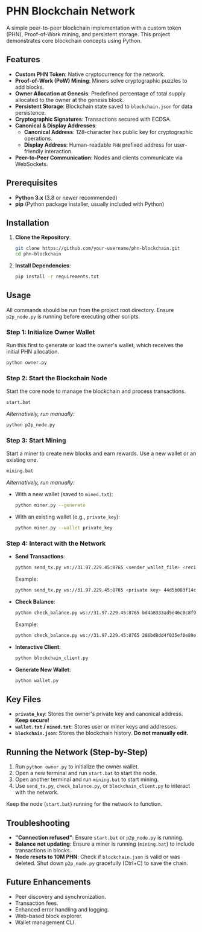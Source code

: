 # PHN Blockchain Network

A simple peer-to-peer blockchain implementation with a custom token (PHN), Proof-of-Work mining, and persistent storage. This project demonstrates core blockchain concepts using Python.

## Features

- **Custom PHN Token**: Native cryptocurrency for the network.
- **Proof-of-Work (PoW) Mining**: Miners solve cryptographic puzzles to add blocks.
- **Owner Allocation at Genesis**: Predefined percentage of total supply allocated to the owner at the genesis block.
- **Persistent Storage**: Blockchain state saved to `blockchain.json` for data persistence.
- **Cryptographic Signatures**: Transactions secured with ECDSA.
- **Canonical & Display Addresses**:
  - **Canonical Address**: 128-character hex public key for cryptographic operations.
  - **Display Address**: Human-readable `PHN` prefixed address for user-friendly interaction.
- **Peer-to-Peer Communication**: Nodes and clients communicate via WebSockets.

## Prerequisites

- **Python 3.x** (3.8 or newer recommended)
- **pip** (Python package installer, usually included with Python)

## Installation

1. **Clone the Repository**:
   ```bash
   git clone https://github.com/your-username/phn-blockchain.git
   cd phn-blockchain
   ```

2. **Install Dependencies**:
   ```bash
   pip install -r requirements.txt
   ```

## Usage

All commands should be run from the project root directory. Ensure `p2p_node.py` is running before executing other scripts.

### Step 1: Initialize Owner Wallet
Run this first to generate or load the owner's wallet, which receives the initial PHN allocation.

```bash
python owner.py
```

### Step 2: Start the Blockchain Node
Start the core node to manage the blockchain and process transactions.

```bash
start.bat
```

*Alternatively, run manually:*
```bash
python p2p_node.py
```

### Step 3: Start Mining
Start a miner to create new blocks and earn rewards. Use a new wallet or an existing one.

```bash
mining.bat
```

*Alternatively, run manually:*
- With a new wallet (saved to `mined.txt`):
  ```bash
  python miner.py --generate
  ```
- With an existing wallet (e.g., `private_key`):
  ```bash
  python miner.py --wallet private_key
  ```

### Step 4: Interact with the Network
- **Send Transactions**:
  ```bash
  python send_tx.py ws://31.97.229.45:8765 <sender_wallet_file> <recipient_canonical_address> <amount>
  ```
  Example:
  ```bash
  python send_tx.py ws://31.97.229.45:8765 <private key> 44d5b083f14cb7fc532ef394438e4606de6ddb7dd2db6b35a40d2fd99e8e2b3635dba575aaa59ad0c4e5400f3b1f021ae2bf1632daa9d6a86d8914faff42416a 1

  ```

- **Check Balance**:
  ```bash
  python check_balance.py ws://31.97.229.45:8765 bd4a8333ad5e46c0c8f9863ddce4f0ef687f0372fa82268e7b084215c49ab815193adc5460d38b21b20da8f0a89b066a4daa3c452f9b54947ca5e59b29cc0724
  ```
  Example:
  ```bash
  python check_balance.py ws://31.97.229.45:8765 286bd8dd4f035ef0e89e413002d9aca33a2c7c694dfd79e9f2297200b496e928d4e91ffb93c0b30413222e60cc3bd3b68d7e2d15a5ad656c90fd27a3bab7e54e
  ```

- **Interactive Client**:
  ```bash
  python blockchain_client.py
  ```

- **Generate New Wallet**:
  ```bash
  python wallet.py
  ```

## Key Files
- **`private_key`**: Stores the owner's private key and canonical address. **Keep secure!**
- **`wallet.txt` / `mined.txt`**: Stores user or miner keys and addresses.
- **`blockchain.json`**: Stores the blockchain history. **Do not manually edit.**

## Running the Network (Step-by-Step)

1. Run `python owner.py` to initialize the owner wallet.
2. Open a new terminal and run `start.bat` to start the node.
3. Open another terminal and run `mining.bat` to start mining.
4. Use `send_tx.py`, `check_balance.py`, or `blockchain_client.py` to interact with the network.

Keep the node (`start.bat`) running for the network to function.

## Troubleshooting

- **"Connection refused"**: Ensure `start.bat` or `p2p_node.py` is running.
- **Balance not updating**: Ensure a miner is running (`mining.bat`) to include transactions in blocks.
- **Node resets to 10M PHN**: Check if `blockchain.json` is valid or was deleted. Shut down `p2p_node.py` gracefully (Ctrl+C) to save the chain.

## Future Enhancements

- Peer discovery and synchronization.
- Transaction fees.
- Enhanced error handling and logging.
- Web-based block explorer.
- Wallet management CLI.